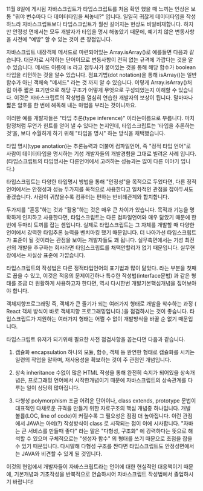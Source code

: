 11월 8일에 게시됨
자바스크립트가 타입스크립트를 처음 확인 했을 때 느끼는 인상은 보통 "뭐야 변수마다 다 데이터타입을 써놓네?" 입니다. 일일히 귀찮게 데이터타입을 작성하느라 자바스크립트보다 타입스크립트가 훨씬 길어지는 현상도 비일비재합니다. 하지만 안정성 면에서는 모두 개발자가 타입을 명시 해놓았기 때문에, 예기치 않은 변동사항을 사전에 "예방" 할 수 있는 것이 큰 장점입니다.

자바스크립트 내장객체 메서드로 마련되어있는 Array.isArray()로 예를들면 다음과 같습니다. 대문자로 시작하는 단어이므로 변동사항이 전혀 없는 규격에 가깝다는 것을 알 수 있습니다. 메서드 이름에 is 라고 접두사가 붙어있는 것을 통해 해당 함수가 boolean 타입을 리턴하는 것을 알수 있습니다. 점표기법(dot notation)을 통해 isArray()는 일반 함수가 아닌 객체속 "메서드" 라는 것 까지 알 수 있습니다.
이렇게 Array.isArray()처럼 아주 짧은 표기만으로 해당 구조가 어떻게 무엇으로 구성되었는지 이해할 수 있습니다. 이것은 자바스크립트의 작성법을 열심히 연습한 개발자의 보상이 됩니다. 말마따나 짧은 암호를 한 번에 해독해 내는 마법을 부리는 것이니까요.

이러한 예를 개발자들은 "타입 추론(type inference)" 이라는이름으로 부릅니다. 마치 탐정처럼 무언가 힌트를 얻어 낼 수 있다는 논지인데, 타입스크립트는 '타입을 추론하는 것'을, 보다 수월하게 하기 위해 "타입을 명시" 하는 방식을 채택했습니다.

타입 명시(type anotation)는 추론능력과 더불어 컴파일언어, 즉 "정적 타입 언어"로 사람이 데이터타입을 명시하는 기성 개발자들의 개발경험을 그대로 빌려온 사례 입니다. (타입스크립트의 타입명시는 다른언어에서 고려하는 성능과는 많이 다른 이야기 입니다.) 

타입스크립트는 다양한 타입명시 방법을 통해 "안정성"을 목적으로 두었다면,
다른 정적언어에서는 안정성과 성능 두가지를 목적으로 사용한다고 일차적인 관점을 잡아두셔도 좋겠습니다. 사람이 귀찮을수록 컴퓨터는 편하는 반비례관계와 합치합니다.

두가지를 "혼동"하는 것과 "활용"하는 것은 매우 큰 차이가 있습니다. 목적과 기능을 명확하게 인지하고 사용한다면, 타입스크립트는 다른 컴파일언어와 매우 닮았기 때문에 한번에 두마리 토끼를 잡는 셈입니다. 실제로 타입스크립트는 그 자체를 개발할 때 다양한 언어에서 강력한 타입추론 능력을 벤치마킹 했기 때문입니다. 더 나아가선 타입스크립트가 표준이 될 것이라는 관점을 보이는 개발자들도 꽤 됩니다. 실무측면에서는 기성 최전선의 개발을 추구하는 회사라면 타입스크립트를 채택안할리가 없기 때문입니다. 실무현장에서는 사실상 표준에 가깝습니다.


타입스크립트의 작성법은 다른 정적타입언어의 표기법과 많이 닮았다. 라는 부분을 첫째로 꼽을 수 있고, 이것은 적응의 문제이긴하나
특수한 작성법(interface문법) 과 같은 형태를 조금 더 원활하게 사용하고자 한다면, 역시 다시한번  개발기본핵심개념을 짚어보아야 합니다.


객체지향프로그래밍 즉, 객체가 큰 줄기가 되는 여러가지 형태로 개발을 착수하는 과정 ( React 객체 방식이 바로 객체지향 프로그래밍입니다.)을 점검하시는 것이 좋습니다. 타입스크립트가 지원하는 여러가지 형태는 어쩔 수 없이 개발방식을 바꿀 순 없기 때문입니다.


타입스크립트 유저가 되기위해 필요한 사전 점검사항을 꼽는다면 다음과 같습니다.


1. 캡슐화 encapsulation
하나의 모듈, 함수, 객체 등 완연한 형태로 캡슐화를 시키는 일련의 작업을 말하며, 재사용성을 확보하는 것이 주 관점인 개념입니다.


2. 상속 inheritance
수없이 많은 HTML 작성을 통해 완전히 숙지가 되어있을 상속개념은, 프로그래밍 언어에서 시작한개념이기 때문에 자바스크립트의 상속관계를 다루는 일이 상당히 많아집니다.

3. 다형성 polymorphism
조금 어려운 단어이나, class extends, prototype  문법이 대표적인 다채로운 규격을 만들기 위한 자료구조의 핵심 개념중 하나입니다. 개발 볼륨(LOC, line of code)이 커질수록 그 필요성은 점점 더 높아집니다. 이런 관점에서 JAVA는 아예(?)  작성방식이 class 로 시작되는 점이 이에 시사합니다. "자바는 큰 서비스를 만들때 좋다" 라는 말은 "다형성, 구조화" 에 강력하다는 뜻으로 해석할 수 있으며 구체적으로는 "생성자 함수" 의 형태를 쓰기 때문으로 초점을 잡을 수 있기 때문입니다. 다시말해 다형성 구조를 짠다면 타입스크립트도 안정성면에서는 JAVA와 비견할 수 있게 될 것입니다. 

이것의 현업에서 개발자들이 자바스크립트라는 언어에 대한 현실적인 대응책이기 때문에, 기본개념과 기초작성을 반복적으로 연습하시어 자바스크립트 작성법에서 졸업하시기 바랍니다!